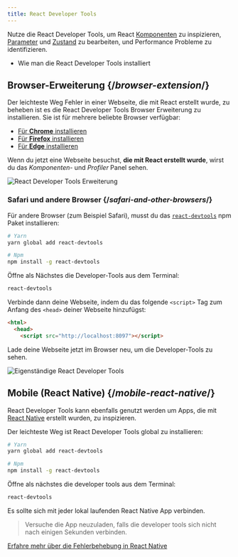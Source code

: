 ```yaml
---
title: React Developer Tools
---
```


<Intro>

Nutze die React Developer Tools, um React [Komponenten](/learn/your-first-component) zu inspizieren, [Parameter](/learn/passing-props-to-a-component) und [Zustand](/learn/state-a-components-memory) zu bearbeiten, und Performance Probleme zu identifizieren.

</Intro>

<YouWillLearn>

* Wie man die React Developer Tools installiert

</YouWillLearn>

## Browser-Erweiterung {/*browser-extension*/}

Der leichteste Weg Fehler in einer Webseite, die mit React erstellt wurde, zu beheben ist es die React Developer Tools Browser Erweiterung zu installieren. Sie ist für mehrere beliebte Browser verfügbar:

* [Für **Chrome** installieren](https://chrome.google.com/webstore/detail/react-developer-tools/fmkadmapgofadopljbjfkapdkoienihi?hl=en)
* [Für **Firefox** installieren](https://addons.mozilla.org/en-US/firefox/addon/react-devtools/)
* [Für **Edge** installieren](https://microsoftedge.microsoft.com/addons/detail/react-developer-tools/gpphkfbcpidddadnkolkpfckpihlkkil)

Wenn du jetzt eine Webseite besuchst, **die mit React erstellt wurde**, wirst du das _Komponenten_- und _Profiler_ Panel sehen.

![React Developer Tools Erweiterung](/images/docs/react-devtools-extension.png)

### Safari und andere Browser {/*safari-and-other-browsers*/}
Für andere Browser (zum Beispiel Safari), musst du das [`react-devtools`](https://www.npmjs.com/package/react-devtools) npm Paket installieren:
```bash
# Yarn
yarn global add react-devtools

# Npm
npm install -g react-devtools
```

Öffne als Nächstes die Developer-Tools aus dem Terminal:
```bash
react-devtools
```

Verbinde dann deine Webseite, indem du das folgende `<script>` Tag zum Anfang des `<head>` deiner Webseite hinzufügst:
```html {3}
<html>
  <head>
    <script src="http://localhost:8097"></script>
```

Lade deine Webseite jetzt im Browser neu, um die Developer-Tools zu sehen.

![Eigenständige React Developer Tools](/images/docs/react-devtools-standalone.png)

## Mobile (React Native) {/*mobile-react-native*/}
React Developer Tools kann ebenfalls genutzt werden um Apps, die mit [React Native](https://reactnative.dev/) erstellt wurden, zu inspizieren.

Der leichteste Weg ist React Developer Tools global zu installieren:
```bash
# Yarn
yarn global add react-devtools

# Npm
npm install -g react-devtools
```

Öffne als nächstes die developer tools aus dem Terminal:
```bash
react-devtools
```

Es sollte sich mit jeder lokal laufenden React Native App verbinden.

> Versuche die App neuzuladen, falls die developer tools sich nicht nach einigen Sekunden verbinden.

[Erfahre mehr über die Fehlerbehebung in React Native](https://reactnative.dev/docs/debugging)
